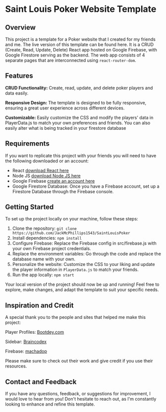 # Saint Louis Poker Website Template

## Overview
This project is a template for a Poker website that I created for my friends and me. The live version of this template can be found here. It is a CRUD (Create, Read, Update, Delete) React app hosted on Google Firebase, with Google Firestore serving as the backend. The web app consists of 4 separate pages that are interconnected using `react-router-dom`.

## Features
**CRUD Functionality:** Create, read, update, and delete poker players and data easily.

**Responsive Design:** The template is designed to be fully responsive, ensuring a great user experience across different devices.

**Customizable:** Easily customize the CSS and modify the players' data in PlayerData.js to match your own preferences and friends. You can also easily alter what is being tracked in your firestore database

## Requirements

If you want to replicate this project with your friends you will need to have the following downloaded or an account:

  - React [download React here](https://legacy.reactjs.org/docs/getting-started.html)
  - Node JS [download Node JS here](https://nodejs.org/en/download)
  - Google Firebase [create an account here](https://firebase.google.com/)
  - Google Firestore Database: Once you have a Firebase account, set up a Firestore Database through the Firebase console.

## Getting Started

To set up the project locally on your machine, follow these steps:

1. Clone the repository: `git clone https://github.com/JackMcPhillips1543/SaintLouisPoker`
2. Install dependencies: `npm install`
3. Configure Firebase: Replace the Firebase config in src/firebase.js with your own Firebase project credentials.
4. Replace the environment variables: Go through the code and replace the database name with your own.
5. Personalize the website: Customize the CSS to your liking and update the player information in `PlayerData.js` to match your friends.
6. Run the app locally: `npm start`

Your local version of the project should now be up and running! Feel free to explore, make changes, and adapt the template to suit your specific needs.

## Inspiration and Credit

A special thank you to the people and sites that helped me make this project:

Player Profiles: [Bootdey.com](https://www.bootdey.com/snippets/view/People-directory#css)

Sidebar: [Braincodex](https://github.com/briancodex/react-sidebar-router-v6.4)

Firebase: [machadop](https://github.com/machadop1407/firebase-react-crud)

Please make sure to check out their work and give credit if you use their resources.

## Contact and Feedback
If you have any questions, feedback, or suggestions for improvement, I would love to hear from you! Don't hesitate to reach out, as I'm constantly looking to enhance and refine this template.
